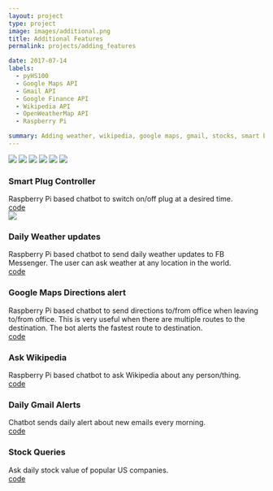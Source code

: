 ```yaml
---
layout: project
type: project
image: images/additional.png
title: Additional Features
permalink: projects/adding_features

date: 2017-07-14
labels:
  - pyHS100
  - Google Maps API
  - Gmail API
  - Google Finance API
  - Wikipedia API
  - OpenWeatherMap API
  - Raspberry Pi

summary: Adding weather, wikipedia, google maps, gmail, stocks, smart bulb features to Raspberry Pi Chat bot.
---
```


<div class="ui small rounded images">
  <img class="ui image" src="../images/bulb.jpg">
  <img class="ui image" src="../images/gmaps.png">
  <img class="ui image" src="../images/gmail.png">
  <img class="ui image" src="../images/wiki.png">
  <img class="ui image" src="../images/weather.jpg">
  <img class="ui image" src="../images/stock.png">
</div>

### Smart Plug Controller
Raspberry Pi based chatbot to switch on/off plug at a desired time.<br/>
[code](https://github.com/arunn314/smartybot/blob/master/plug_handler.py)  
<img class="ui medium center floated rounded image" src="../images/plug_alert.png">

### Daily Weather updates
Raspberry Pi based chatbot to send daily weather updates to FB Messenger. The user can ask weather at any location in the world.  
[code](https://github.com/arunn314/smartybot/blob/master/weather_handler.py)

### Google Maps Directions alert
Raspberry Pi based chatbot to send directions to/from office when leaving to/from office. This is very useful when there are multiple routes to the destination. The bot alerts the fastest route to destination.  
[code](https://github.com/arunn314/smartybot/blob/master/gmaps_handler.py)

### Ask Wikipedia
Raspberry Pi based chatbot to ask Wikipedia about any person/thing.  
[code](https://github.com/arunn314/smartybot/blob/master/wiki_handler.py)

### Daily Gmail Alerts
Chatbot sends daily alert about new emails every morning.  
[code](https://github.com/arunn314/smartybot/blob/master/gmail_handler.py)

### Stock Queries
Ask daily stock value of popular US companies.  
[code](https://github.com/arunn314/smartybot/blob/master/stock_handler.py)
